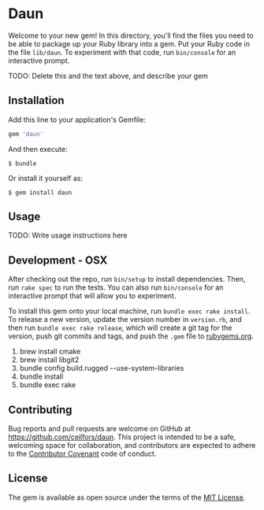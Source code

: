 # Daun

Welcome to your new gem! In this directory, you'll find the files you need to be able to package up your Ruby library into a gem. Put your Ruby code in the file `lib/daun`. To experiment with that code, run `bin/console` for an interactive prompt.

TODO: Delete this and the text above, and describe your gem

## Installation

Add this line to your application's Gemfile:

```ruby
gem 'daun'
```

And then execute:

    $ bundle

Or install it yourself as:

    $ gem install daun

## Usage

TODO: Write usage instructions here

## Development - OSX

After checking out the repo, run `bin/setup` to install dependencies. Then, run `rake spec` to run the tests. You can also run `bin/console` for an interactive prompt that will allow you to experiment.

To install this gem onto your local machine, run `bundle exec rake install`. To release a new version, update the version number in `version.rb`, and then run `bundle exec rake release`, which will create a git tag for the version, push git commits and tags, and push the `.gem` file to [rubygems.org](https://rubygems.org).

1. brew install cmake
2. brew install libgit2
3. bundle config build.rugged --use-system-libraries
4. bundle install
5. bundle exec rake

## Contributing

Bug reports and pull requests are welcome on GitHub at https://github.com/ceilfors/daun. This project is intended to be a safe, welcoming space for collaboration, and contributors are expected to adhere to the [Contributor Covenant](http://contributor-covenant.org) code of conduct.


## License

The gem is available as open source under the terms of the [MIT License](http://opensource.org/licenses/MIT).

